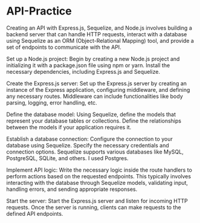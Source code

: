 # API-Practice
Creating an API with Express.js, Sequelize, and Node.js involves building a backend server that can handle HTTP requests, interact with a database using Sequelize as an ORM (Object-Relational Mapping) tool, and provide a set of endpoints to communicate with the API.

Set up a Node.js project: Begin by creating a new Node.js project and initializing it with a package.json file using npm or yarn. Install the necessary dependencies, including Express.js and Sequelize.

Create the Express.js server: Set up the Express.js server by creating an instance of the Express application, configuring middleware, and defining any necessary routes. Middleware can include functionalities like body parsing, logging, error handling, etc.

Define the database model: Using Sequelize, define the models that represent your database tables or collections. Define the relationships between the models if your application requires it.

Establish a database connection: Configure the connection to your database using Sequelize. Specify the necessary credentials and connection options. Sequelize supports various databases like MySQL, PostgreSQL, SQLite, and others. I used Postgres.

Implement API logic: Write the necessary logic inside the route handlers to perform actions based on the requested endpoints. This typically involves interacting with the database through Sequelize models, validating input, handling errors, and sending appropriate responses.

Start the server: Start the Express.js server and listen for incoming HTTP requests. Once the server is running, clients can make requests to the defined API endpoints.
